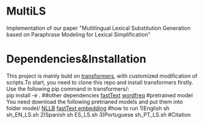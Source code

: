 # MultiLS
Implementation of our paper "Multilingual Lexical Substitution Generation based on
Paraphrase Modeling for Lexical Simplification"
# Dependencies&Installation
This project is mainly buld on [transformers](https://github.com/huggingface/transformers/tree/v4.20-release), with customized modification of scripts.To start, you need to clone this repo and install transformers firstly. Use the following pip command in transformers/:  
pip install -e . 
##other dependencies
[fastText](https://github.com/facebookresearch/fastText)
[wordfreq](https://github.com/rspeer/wordfreq)
#pretrained model
You need download the following pretrianed models and put them into folder model/
[NLLB](https://huggingface.co/facebook/nllb-200-3.3B)
[fastText embedding](https://fasttext.cc/docs/en/crawl-vectors.html)
#how to run
1)English
sh sh_EN_LS.sh
2)Spanish
sh ES_LS.sh
3)Portuguese
sh_PT_LS.sh
#Citation
<!-- Please cite as: -->
